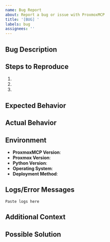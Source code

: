 ```yaml
---
name: Bug Report
about: Report a bug or issue with ProxmoxMCP
title: '[BUG] '
labels: bug
assignees: ''
---
```


## Bug Description
<!-- A clear and concise description of the bug -->

## Steps to Reproduce
<!-- Steps to reproduce the behavior -->
1. 
2. 
3. 

## Expected Behavior
<!-- A clear and concise description of what you expected to happen -->

## Actual Behavior
<!-- What actually happened -->

## Environment
- **ProxmoxMCP Version**: <!-- e.g., 1.0.0 -->
- **Proxmox Version**: <!-- e.g., 7.4-3 -->
- **Python Version**: <!-- e.g., 3.10.4 -->
- **Operating System**: <!-- e.g., Ubuntu 22.04 -->
- **Deployment Method**: <!-- e.g., Docker, pip install -->

## Logs/Error Messages
<!-- Include any relevant logs or error messages -->
```
Paste logs here
```

## Additional Context
<!-- Add any other context about the problem here -->

## Possible Solution
<!-- If you have suggestions on how to fix the issue -->